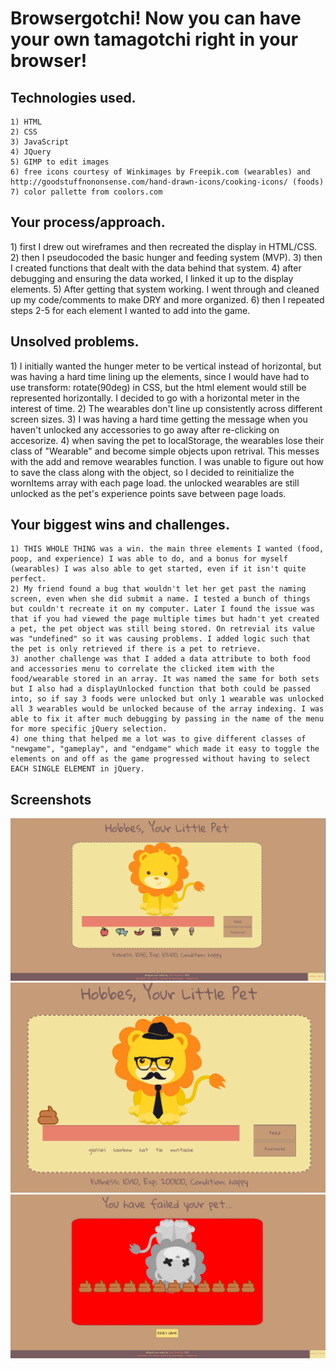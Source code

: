 <h1>Browsergotchi! Now you can have your own tamagotchi right in your browser!</h1>

<h2>Technologies used.</h2>

    1) HTML
    2) CSS
    3) JavaScript
    4) JQuery
    5) GIMP to edit images
    6) free icons courtesy of Winkimages by Freepik.com (wearables) and http://goodstuffnononsense.com/hand-drawn-icons/cooking-icons/ (foods)
    7) color pallette from coolors.com

<h2>Your process/approach.</h2>
    1) first I drew out wireframes and then recreated the display in HTML/CSS.
    2) then I pseudocoded the basic hunger and feeding system (MVP).
    3) then I created functions that dealt with the data behind that system.
    4) after debugging and ensuring the data worked, I linked it up to the display elements.
    5) After getting that system working. I went through and cleaned up my code/comments to make DRY and more organized.
    6) then I repeated steps 2-5 for each element I wanted to add into the game.

<h2>Unsolved problems.</h2>
    1) I initially wanted the hunger meter to be vertical instead of horizontal, but was having a hard time lining up the elements, since I would have had to use transform: rotate(90deg) in CSS, but the html element would still be represented horizontally. I decided to go with a horizontal meter in the interest of time.
    2) The wearables don't line up consistently across different screen sizes.
    3) I was having a hard time getting the message when you haven't unlocked any accessories to go away after re-clicking on accesorize.
    4) when saving the pet to localStorage, the wearables lose their class of "Wearable" and become simple objects upon retrival. This messes with the add and remove wearables function. I was unable to figure out how to save the class along with the object, so I decided to reinitialize the wornItems array with each page load. the unlocked wearables are still unlocked as the pet's experience points save between page loads.

<h2>Your biggest wins and challenges.</h2>

    1) THIS WHOLE THING was a win. the main three elements I wanted (food, poop, and experience) I was able to do, and a bonus for myself (wearables) I was also able to get started, even if it isn't quite perfect.
    2) My friend found a bug that wouldn't let her get past the naming screen, even when she did submit a name. I tested a bunch of things but couldn't recreate it on my computer. Later I found the issue was that if you had viewed the page multiple times but hadn't yet created a pet, the pet object was still being stored. On retrevial its value was "undefined" so it was causing problems. I added logic such that the pet is only retrieved if there is a pet to retrieve.
    3) another challenge was that I added a data attribute to both food and accessories menu to correlate the clicked item with the food/wearable stored in an array. It was named the same for both sets but I also had a displayUnlocked function that both could be passed into, so if say 3 foods were unlocked but only 1 wearable was unlocked all 3 wearables would be unlocked because of the array indexing. I was able to fix it after much debugging by passing in the name of the menu for more specific jQuery selection.
    4) one thing that helped me a lot was to give different classes of "newgame", "gameplay", and "endgame" which made it easy to toggle the elements on and off as the game progressed without having to select EACH SINGLE ELEMENT in jQuery.

<h2>Screenshots</h2>
<img src="screenshots/allfoods.png">
<img src="screenshots/dressed-up.png">
<img src="screenshots/death.png">
